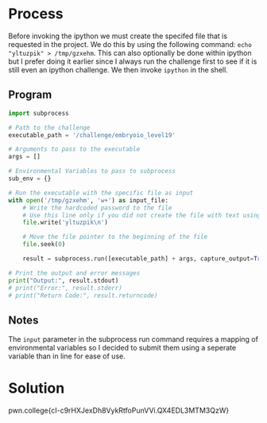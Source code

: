 # Process
Before invoking the ipython we must create the specifed file that is requested in the project. We do this by using the following command: `echo "yltuzpik" > /tmp/gzxehm`. This can also optionally be done within ipython but I prefer doing it earlier since I always run the challenge first to see if it is still even an ipython challenge. We then invoke `ipython` in the shell.

## Program
```python
import subprocess

# Path to the challenge
executable_path = '/challenge/embryoio_level19'

# Arguments to pass to the executable
args = []

# Environmental Variables to pass to subprocess
sub_env = {}

# Run the executable with the specific file as input
with open('/tmp/gzxehm', 'w+') as input_file:
    # Write the hardcoded password to the file
    # Use this line only if you did not create the file with text using bash.
    file.write('yltuzpik\n')

    # Move the file pointer to the beginning of the file
    file.seek(0)

    result = subprocess.run([executable_path] + args, capture_output=True, text=True, env=sub_env, stdin=input_file)

# Print the output and error messages
print("Output:", result.stdout)
# print("Error:", result.stderr)
# print("Return Code:", result.returncode)
```
## Notes
The `input` parameter in the subprocess run command requires a mapping of environmental variables so I decided to submit them using a seperate variable than in line for ease of use.

# Solution
pwn.college{cI-c9rHXJexDh8VykRtfoPunVVi.QX4EDL3MTM3QzW}